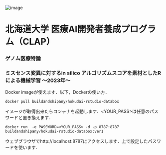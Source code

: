![image](https://github.com/tatsuruikeda/databox/assets/85558579/e67f55b7-55ff-4a1c-8d76-ccc6cf4bac65)
# 北海道大学 医療AI開発者養成プログラム（CLAP） #
### ゲノム医療特論 ###
### ミスセンス変異に対するin silico アルゴリズムスコアを素材としたRによる機械学習 〜2023年〜 ###

Docker imageが使えます．以下，Dockerの使い方．
```
docker pull buildandshipany/hokudai-rstudio-databox
```
イメージが取得出来たらコンテナを起動します．<YOUR_PASS>は任意のパスワードと置き換えます．

```
docker run  -e PASSWORD=<YOUR_PASS> -d -p 8787:8787 buildandshipany/hokudai-rstudio-databox:ver1 
```
ウェブブラウザでhttp://localhost:8787にアクセスします．上で設定したパスワードを使います．